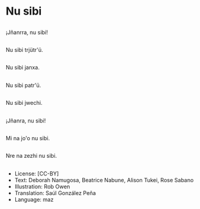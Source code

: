 # Nu sibi

##
¡Jñanrra, nu sibi!

##
Nu sibi trjütr'ü.

##
Nu sibi janxa.

##
Nu sibi patr'ü.

##
Nu sibi jwechi.

##
¡Jñanra, nu sibi!

##
Mi na jo'o nu sibi.

##
Nre na zezhi nu sibi.

##
* License: [CC-BY]
* Text: Deborah Namugosa, Beatrice Nabune, Alison Tukei, Rose Sabano
* Illustration: Rob Owen
* Translation: Saúl González Peña
* Language: maz
